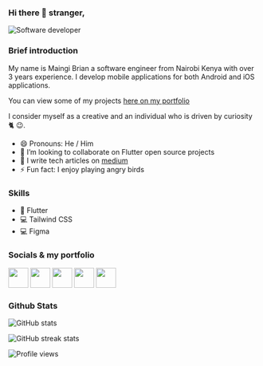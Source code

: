 ### Hi there 👋 stranger, 
![Software developer](https://pbs.twimg.com/profile_banners/1483380654846926848/1671131816/600x200)

### Brief introduction
My name is Maingi Brian a software engineer from Nairobi Kenya with over 3 years experience. I develop mobile applications for both Android and iOS applications.

You can view some of my projects [here on my portfolio](https://brianmutinda.netlify.com)

I consider myself as a creative and an individual who is driven by curiosity 🐈 😉.

- 😄 Pronouns: He / Him  <!-- 🌱 I’m currently learning and improving my software engineering knowledge.-->
- 👯 I’m looking to collaborate on Flutter open source projects 
- 📖 I write tech articles on [medium](https://medium.com/@brianmutinda49)
- ⚡ Fun fact: I enjoy playing angry birds

### Skills
* 📱 Flutter
* 💻 Tailwind CSS
* 💻 Figma

### Socials & my portfolio
[<img src="https://img.icons8.com/color/344/twitter--v1.png" height='40'/>](https://twitter.com/brian_1011_dev) 
[<img src="https://img.icons8.com/fluency/344/linkedin.png" height='40'/>](https://www.linkedin.com/in/brian-mutinda-366064163) 
[<img src="https://img.icons8.com/color-glass/344/medium-monogram.png" height='40'/>](https://medium.com/@brianmutinda49) 
[<img src="https://img.icons8.com/fluency/344/instagram-new.png" height='40'/>](https://www.instagram.com/brian_developer/) 
[<img src="https://img.icons8.com/external-flaticons-lineal-color-flat-icons/344/external-portfolio-job-search-flaticons-lineal-color-flat-icons-3.png" height='40'/>](https://brianmutinda.netlify.com) 

<!-- [<img src='https://cdn.jsdelivr.net/npm/simple-icons@3.0.1/icons/github.svg' alt='github' height='40' style="background-color:blue">](https://github.com/Brian1011)  [<img src='https://cdn.jsdelivr.net/npm/simple-icons@3.0.1/icons/linkedin.svg' alt='linkedin' height='40'>](https://www.linkedin.com/in/brian-mutinda-366064163//)  
[<img src='https://cdn.jsdelivr.net/npm/simple-icons@3.0.1/icons/instagram.svg' alt='instagram' height='40'>](https://www.instagram.com/brian_developer/)  [<img src='https://cdn.jsdelivr.net/npm/simple-icons@3.0.1/icons/twitter.svg' alt='twitter' height='40'>](https://twitter.com/brian_1011_dev)  [<img src='https://cdn.jsdelivr.net/npm/simple-icons@3.0.1/icons/icloud.svg' alt='website' height='40'>](https://brianmutinda.netlify.com)  [<img src='https://cdn.jsdelivr.net/npm/simple-icons@3.0.1/icons/medium.svg' alt='medium' height='40'>](https://medium.com/@brianmutinda49)   -->

### Github Stats
![GitHub stats](https://github-readme-stats.vercel.app/api?username=Brian1011&show_icons=true&count_private=true)  

![GitHub streak stats](https://github-readme-streak-stats.herokuapp.com/?user=Brian1011)  

![Profile views](https://gpvc.arturio.dev/Brian1011)  
